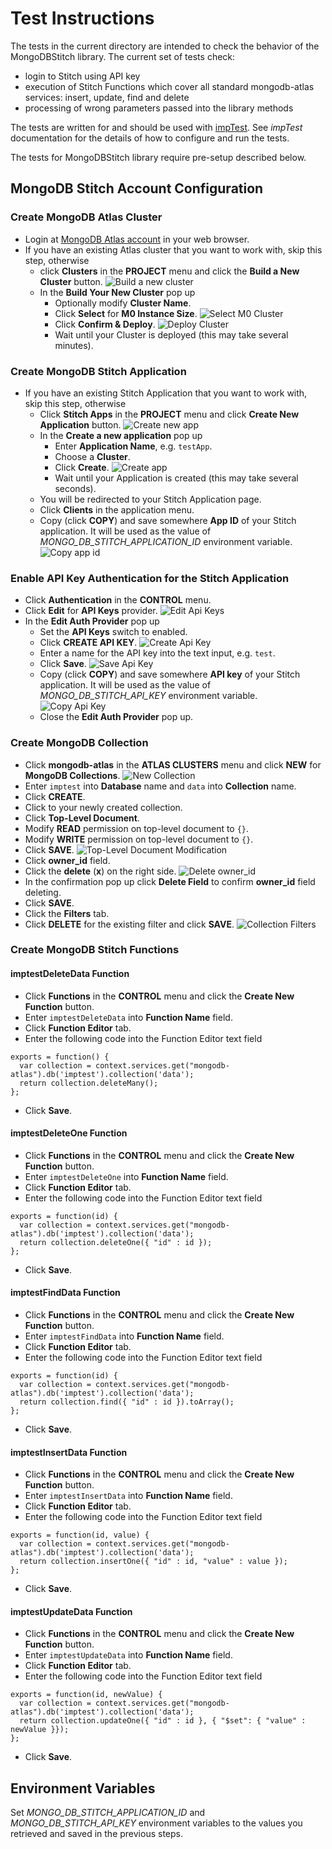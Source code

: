 # Test Instructions

The tests in the current directory are intended to check the behavior of the MongoDBStitch library. The current set of tests check:
- login to Stitch using API key
- execution of Stitch Functions which cover all standard mongodb-atlas services: insert, update, find and delete
- processing of wrong parameters passed into the library methods

The tests are written for and should be used with [impTest](https://github.com/electricimp/impTest). See *impTest* documentation for the details of how to configure and run the tests.

The tests for MongoDBStitch library require pre-setup described below.

## MongoDB Stitch Account Configuration

### Create MongoDB Atlas Cluster

- Login at [MongoDB Atlas account](https://cloud.mongodb.com) in your web browser.
- If you have an existing Atlas cluster that you want to work with, skip this step, otherwise 
  - click **Clusters** in the **PROJECT** menu and click the **Build a New Cluster** button.
    ![Build a new cluster](../png/CreateCluster1.png?raw=true)
  - In the **Build Your New Cluster** pop up
    - Optionally modify **Cluster Name**.
    - Click **Select** for **M0 Instance Size**.
    ![Select M0 Cluster](../png/CreateCluster2.png?raw=true)
    - Click **Confirm & Deploy**.
    ![Deploy Cluster](../png/CreateCluster3.png?raw=true)
    - Wait until your Cluster is deployed (this may take several minutes).

### Create MongoDB Stitch Application

- If you have an existing Stitch Application that you want to work with, skip this step, otherwise 
  - Click **Stitch Apps** in the **PROJECT** menu and click **Create New Application** button.
  ![Create new app](../png/CreateApp1.png?raw=true)
  - In the **Create a new application** pop up
    - Enter **Application Name**, e.g. `testApp`.
    - Choose a **Cluster**.
    - Click **Create**.
      ![Create app](../png/CreateApp2.png?raw=true)
    - Wait until your Application is created (this may take several seconds).
  - You will be redirected to your Stitch Application page.
  - Click **Clients** in the application menu.
  - Copy (click **COPY**) and save somewhere **App ID** of your Stitch application. It will be used as the value of *MONGO_DB_STITCH_APPLICATION_ID* environment variable.
  ![Copy app id](../png/CreateApp3.png?raw=true)

### Enable API Key Authentication for the Stitch Application

- Click **Authentication** in the **CONTROL** menu.
- Click **Edit** for **API Keys** provider.
  ![Edit Api Keys](../png/CreateApiKey1.png?raw=true)
- In the **Edit Auth Provider** pop up
  - Set the **API Keys** switch to enabled.
  - Click **CREATE API KEY**.
    ![Create Api Key](../png/CreateApiKey2.png?raw=true)
  - Enter a name for the API key into the text input, e.g. `test`.
  - Click **Save**.
    ![Save Api Key](../png/CreateApiKey3.png?raw=true)
  - Copy (click **COPY**) and save somewhere **API key** of your Stitch application. It will be used as the value of *MONGO_DB_STITCH_API_KEY* environment variable.
    ![Copy Api Key](../png/CreateApiKey4.png?raw=true)
  - Close the **Edit Auth Provider** pop up.

### Create MongoDB Collection

- Click **mongodb-atlas** in the **ATLAS CLUSTERS** menu and click **NEW** for **MongoDB Collections**.
![New Collection](../png/CreateCollection1.png?raw=true)
- Enter `imptest` into **Database** name and `data` into **Collection** name.
- Click **CREATE**.
- Click to your newly created collection.
- Click **Top-Level Document**.
- Modify **READ** permission on top-level document to `{}`.
- Modify **WRITE** permission on top-level document to `{}`.
- Click **SAVE**.
![Top-Level Document Modification](../png/CreateTestCollection1.png?raw=true)
- Click **owner_id** field.
- Click the **delete** (**x**) on the right side.
![Delete owner_id](../png/CreateTestCollection2.png?raw=true)
- In the confirmation pop up click **Delete Field** to confirm **owner_id** field deleting.
- Click **SAVE**.
- Click the **Filters** tab.
- Click **DELETE** for the existing filter and click **SAVE**.
![Collection Filters](../png/CreateTestCollection3.png?raw=true)

### Create MongoDB Stitch Functions

#### imptestDeleteData Function

- Click **Functions** in the **CONTROL** menu and click the **Create New Function** button.
- Enter `imptestDeleteData` into **Function Name** field.
- Click **Function Editor** tab.
- Enter the following code into the Function Editor text field
```
exports = function() {
  var collection = context.services.get("mongodb-atlas").db('imptest').collection('data');
  return collection.deleteMany();
};
```
- Click **Save**.

#### imptestDeleteOne Function

- Click **Functions** in the **CONTROL** menu and click the **Create New Function** button.
- Enter `imptestDeleteOne` into **Function Name** field.
- Click **Function Editor** tab.
- Enter the following code into the Function Editor text field
```
exports = function(id) {
  var collection = context.services.get("mongodb-atlas").db('imptest').collection('data');
  return collection.deleteOne({ "id" : id });
};
```
- Click **Save**.

#### imptestFindData Function

- Click **Functions** in the **CONTROL** menu and click the **Create New Function** button.
- Enter `imptestFindData` into **Function Name** field.
- Click **Function Editor** tab.
- Enter the following code into the Function Editor text field
```
exports = function(id) {
  var collection = context.services.get("mongodb-atlas").db('imptest').collection('data');
  return collection.find({ "id" : id }).toArray();
};
```
- Click **Save**.

#### imptestInsertData Function

- Click **Functions** in the **CONTROL** menu and click the **Create New Function** button.
- Enter `imptestInsertData` into **Function Name** field.
- Click **Function Editor** tab.
- Enter the following code into the Function Editor text field
```
exports = function(id, value) {
  var collection = context.services.get("mongodb-atlas").db('imptest').collection('data');
  return collection.insertOne({ "id" : id, "value" : value });
};
```
- Click **Save**.

#### imptestUpdateData Function

- Click **Functions** in the **CONTROL** menu and click the **Create New Function** button.
- Enter `imptestUpdateData` into **Function Name** field.
- Click **Function Editor** tab.
- Enter the following code into the Function Editor text field
```
exports = function(id, newValue) {
  var collection = context.services.get("mongodb-atlas").db('imptest').collection('data');
  return collection.updateOne({ "id" : id }, { "$set": { "value" : newValue }});
};
```
- Click **Save**.

## Environment Variables

Set *MONGO_DB_STITCH_APPLICATION_ID* and *MONGO_DB_STITCH_API_KEY* environment variables to the values you retrieved and saved in the previous steps.
